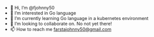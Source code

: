 - 👋 Hi, I’m @fjohnny50
- 👀 I’m interested in Go language
- 🌱 I’m currently learning Go language in a kubernetes environment
- 💞️ I’m looking to collaborate on. No not yet there!
- 📫 How to reach me farstajohnny50@gmail.com

<!---
fjohnny50/fjohnny50 is a ✨ special ✨ repository because its `README.md` (this file) appears on your GitHub profile.
You can click the Preview link to take a look at your changes.
--->

